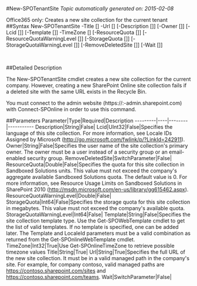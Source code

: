 #New-SPOTenantSite
*Topic automatically generated on: 2015-02-08*

Office365 only: Creates a new site collection for the current tenant
##Syntax
    New-SPOTenantSite -Title [<String>] -Url [<String>] [-Description [<String>]] [-Owner [<String>]] [-Lcid [<UInt32>]] [-Template [<String>]] -TimeZone [<Int32>] [-ResourceQuota [<Double>]] [-ResourceQuotaWarningLevel [<Double>]] [-StorageQuota [<Int64>]] [-StorageQuotaWarningLevel [<Int64>]] [-RemoveDeletedSite [<SwitchParameter>]] [-Wait [<SwitchParameter>]]

&nbsp;

##Detailed Description

The New-SPOTenantSite cmdlet creates a new site collection for the current company. However, creating a new SharePoint
Online site collection fails if a deleted site with the same URL exists in the Recycle Bin.

You must connect to the admin website (https://:<tenant>-admin.sharepoint.com) with Connect-SPOnline in order to use this command. 


##Parameters
Parameter|Type|Required|Description
---------|----|--------|-----------
Description|String|False|
Lcid|UInt32|False|Specifies the language of this site collection. For more information, see Locale IDs Assigned by Microsoft (http://go.microsoft.com/fwlink/p/?LinkId=242911).
Owner|String|False|Specifies the user name of the site collection's primary owner. The owner must be a user instead of a security group or an email-enabled security group.
RemoveDeletedSite|SwitchParameter|False|
ResourceQuota|Double|False|Specifies the quota for this site collection in Sandboxed Solutions units. This value must not exceed the
company's aggregate available Sandboxed Solutions quota. The default value is 0. For more information, see
Resource Usage Limits on Sandboxed Solutions in SharePoint 2010 (http://msdn.microsoft.com/en-us/library/gg615462.aspx).
ResourceQuotaWarningLevel|Double|False|
StorageQuota|Int64|False|Specifies the storage quota for this site collection in megabytes. This value must not exceed the company's available quota.
StorageQuotaWarningLevel|Int64|False|
Template|String|False|Specifies the site collection template type. Use the Get-SPOWebTemplate cmdlet to get the list of valid
templates. If no template is specified, one can be added later. The Template and LocaleId parameters must be a
valid combination as returned from the Get-SPOnlineWebTemplate cmdlet.
TimeZone|Int32|True|Use Get-SPOnlineTimeZone to retrieve possible timezone values
Title|String|True|
Url|String|True|Specifies the full URL of the new site collection. It must be in a valid managed path in the company's site.
For example, for company contoso, valid managed paths are https://contoso.sharepoint.com/sites and
https://contoso.sharepoint.com/teams.
Wait|SwitchParameter|False|
